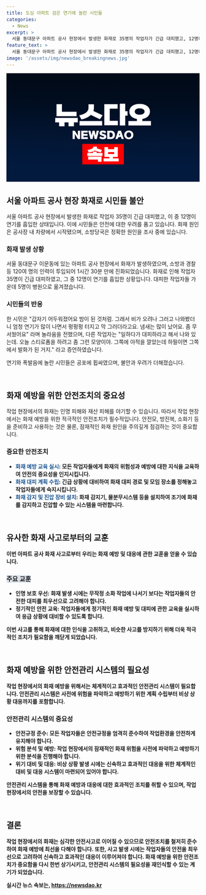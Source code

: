 ```yaml
---
title: 도심 아파트 검은 연기에 놀란 시민들
categories:
  - News
excerpt: >
  서울 동대문구 아파트 공사 현장에서 발생한 화재로 35명의 작업자가 긴급 대피했고, 12명이 연기를 흡입한 상태로 병원으로 옮겨졌습니다. 소방과 경찰은 1시간 30분 만에 진화했으며, 화재의 원인은 공사장 내 차량에서 발생한 것으로 알려졌습니다. 현재 소방당국은 원인을 조사 중에 있습니다.
feature_text: >
  서울 동대문구 아파트 공사 현장에서 발생한 화재로 35명의 작업자가 긴급 대피했고, 12명이 연기를 흡입한 상태로 병원으로 옮겨졌습니다. 소방과 경찰은 1시간 30분 만에 진화했으며, 화재의 원인은 공사장 내 차량에서 발생한 것으로 알려졌습니다. 현재 소방당국은 원인을 조사 중에 있습니다.
image: '/assets/img/newsdao_breakingnews.jpg'
---
```


<p><img src="/assets/img/newsdao_breakingnews.jpg" alt="implanttips 속보" /></p>

<h2>서울 아파트 공사 현장 화재로 시민들 불안</h2>

<p>서울 아파트 공사 현장에서 발생한 화재로 작업자 35명이 긴급 대피했고, 이 중 12명이 연기를 흡입한 상태입니다. 이에 시민들은 안전에 대한 우려를 품고 있습니다. 화재 원인은 공사장 내 차량에서 시작됐으며, 소방당국은 정확한 원인을 조사 중에 있습니다.</p>

<h3>화재 발생 상황</h3>

<p>서울 동대문구 이문동에 있는 아파트 공사 현장에서 화재가 발생하였으며, 소방과 경찰 등 120여 명의 인력이 투입되어 1시간 30분 만에 진화되었습니다. 화재로 인해 작업자 35명이 긴급 대피하였고, 그 중 12명이 연기를 흡입한 상황입니다. 대피한 작업자들 가운데 5명이 병원으로 옮겨졌습니다.</p>

<h3>시민들의 반응</h3>

<p>한 시민은 "갑자기 어두워졌어요 밤이 된 것처럼. 그래서 비가 오려나 그러고 나와봤더니 엄청 연기가 많이 나면서 펑펑펑 터지고 막 그러더라고요. 냄새는 많이 났어요. 좀 무서웠어요" 라며 놀라움을 전했으며, 다른 작업자는 "일하다가 대피하라고 해서 나와 있는데. 오늘 스티로폼을 하려고 좀 그런 모양이야. 그쪽에 야적을 깔았는데 하필이면 그쪽에서 발화가 된 거지." 라고 증언하였습니다.</p>

<p>연기와 폭발음에 놀란 시민들은 공포에 휩싸였으며, 불안과 우려가 더해졌습니다. </p>

<p data-ke-size="size16">&nbsp;</p>

<h2>화재 예방을 위한 안전조치의 중요성</h2>

<p>작업 현장에서의 화재는 인명 피해와 재산 피해를 야기할 수 있습니다. 따라서 작업 현장에서는 화재 예방을 위한 적극적인 안전조치가 필수적입니다. 안전모, 방진복, 소화기 등을 준비하고 사용하는 것은 물론, 잠재적인 화재 원인을 주의깊게 점검하는 것이 중요합니다.</p>

<h3>중요한 안전조치</h3>

<ul>
<li><b><span style="color: #1a5490;">화재 예방 교육 실시</span><b>: 모든 작업자들에게 화재의 위험성과 예방에 대한 지식을 교육하여 안전의 중요성을 인지시킵니다.</li>
<li><b><span style="color: #1a5490;">화재 대피 계획 수립</span><b>: 긴급 상황에 대비하여 화재 대피 경로 및 모임 장소를 정해놓고 작업자들에게 숙지시킵니다.</li>
<li><b><span style="color: #1a5490;">화재 감지 및 진압 장비 설치</span><b>: 화재 감지기, 물분무시스템 등을 설치하여 조기에 화재를 감지하고 진압할 수 있는 시스템을 마련합니다.</li>
</ul>

<p data-ke-size="size16">&nbsp;</p>

<h2>유사한 화재 사고로부터의 교훈</h2>

<p>이번 아파트 공사 화재 사고로부터 우리는 화재 예방 및 대응에 관한 교훈을 얻을 수 있습니다.</p>

<h3><b><span style="background-color: #21538527;">주요 교훈</span></b></h3>

<ul>
<li><b>인명 보호 우선</b>: 화재 발생 시에는 무작정 소화 작업에 나서기 보다는 작업자들의 안전한 대피를 최우선으로 고려해야 합니다.</li>
<li><b>정기적인 안전 교육</b>: 작업자들에게 정기적인 화재 예방 및 대피에 관한 교육을 실시하여 응급 상황에 대비할 수 있도록 합니다.</li>
</ul>

<p>이번 사고를 통해 화재에 대한 인식을 고취하고, 비슷한 사고를 방지하기 위해 더욱 적극적인 조치가 필요함을 깨닫게 되었습니다. </p>

<p data-ke-size="size16">&nbsp;</p>

<h2>화재 예방을 위한 안전관리 시스템의 필요성</h2>

<p>작업 현장에서의 화재 예방을 위해서는 체계적이고 효과적인 안전관리 시스템이 필요합니다. 안전관리 시스템은 사전에 위험을 파악하고 예방하기 위한 계획 수립부터 비상 상황 대응까지를 포함합니다.</p>

<h3>안전관리 시스템의 중요성</h3>

<ul>
<li>안전규정 준수: 모든 작업자들은 안전규정을 엄격히 준수하여 작업환경을 안전하게 유지해야 합니다.</li>
<li>위험 분석 및 예방: 작업 현장에서의 잠재적인 화재 위험을 사전에 파악하고 예방하기 위한 분석을 진행해야 합니다.</li>
<li>위기 대비 및 대응: 비상 상황 발생 시에는 신속하고 효과적인 대응을 위한 체계적인 대비 및 대응 시스템이 마련되어 있어야 합니다.</li>
</ul>

<p>안전관리 시스템을 통해 화재 예방과 대응에 대한 효과적인 조치를 취할 수 있으며, 작업 현장에서의 안전을 보장할 수 있습니다.</p>

<p data-ke-size="size16">&nbsp;</p>

<h2>결론</h2>

<p>작업 현장에서의 화재는 심각한 안전사고로 이어질 수 있으므로 안전조치를 철저히 준수하여 화재 예방에 최선을 다해야 합니다. 또한, 사고 발생 시에는 작업자들의 안전을 최우선으로 고려하여 신속하고 효과적인 대응이 이루어져야 합니다. 화재 예방을 위한 안전조치가 중요함을 다시 한번 상기시키고, 안전관리 시스템의 필요성을 재인식할 수 있는 계기가 되었습니다. </p>
실시간 뉴스 속보는, <a href="https://newsdao.kr" rel="dofollow">https://newsdao.kr</a>


